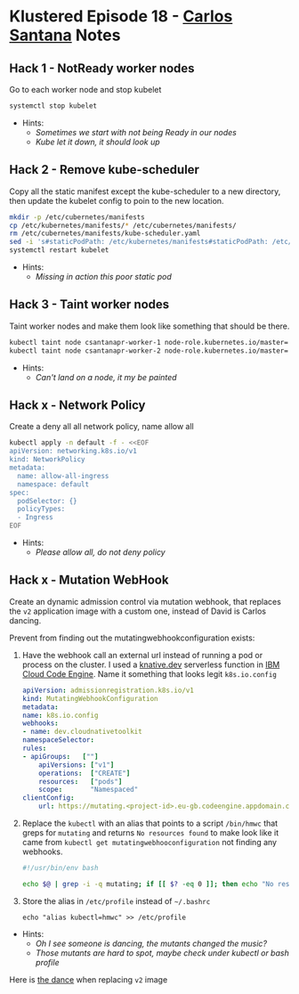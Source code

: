 # Klustered Episode 18 - [Carlos Santana](https://twitter.com/csantanapr) Notes

## Hack 1 - NotReady worker nodes

Go to each worker node and stop kubelet
```bash
systemctl stop kubelet
```

- Hints:
    - _Sometimes we start with not being Ready in our nodes_
    - _Kube let it down, it should look up_

## Hack 2 - Remove kube-scheduler

Copy all the static manifest except the kube-scheduler to a new directory, then update the kubelet config to poin to the new location.
```bash
mkdir -p /etc/cubernetes/manifests
cp /etc/kubernetes/manifests/* /etc/cubernetes/manifests/
rm /etc/cubernetes/manifests/kube-scheduler.yaml
sed -i 's#staticPodPath: /etc/kubernetes/manifests#staticPodPath: /etc/cubernetes/manifests#' /var/lib/kubelet/config.yaml
systemctl restart kubelet
```

- Hints:
    - _Missing in action this poor static pod_

## Hack 3 - Taint worker nodes

Taint worker nodes and make them look like something that should be there.
```bash
kubectl taint node csantanapr-worker-1 node-role.kubernetes.io/master='':NoSchedule
kubectl taint node csantanapr-worker-2 node-role.kubernetes.io/master='':NoSchedule
```

- Hints:
    - _Can't land on a node, it my be painted_

## Hack x - Network Policy

Create a deny all all network policy, name allow all

```bash
kubectl apply -n default -f - <<EOF
apiVersion: networking.k8s.io/v1
kind: NetworkPolicy
metadata:
  name: allow-all-ingress
  namespace: default
spec:
  podSelector: {}
  policyTypes:
  - Ingress
EOF
```

- Hints:
    - _Please allow all, do not deny policy_

## Hack x - Mutation WebHook


Create an dynamic admission control via mutation webhook, that replaces the `v2` application image with a custom one, instead of David is Carlos dancing.

Prevent from finding out the mutatingwebhookconfiguration exists:

1. Have the webhook call an external url instead of running a pod or process on the cluster. I used a [knative.dev](https://knative.dev) serverless function in [IBM Cloud Code Engine](https://www.ibm.com/cloud/code-engine). Name it something that looks legit `k8s.io.config`

    ```yaml
    apiVersion: admissionregistration.k8s.io/v1
    kind: MutatingWebhookConfiguration
    metadata:
    name: k8s.io.config
    webhooks:
    - name: dev.cloudnativetoolkit
    namespaceSelector:
    rules:
    - apiGroups:   [""]
        apiVersions: ["v1"]
        operations:  ["CREATE"]
        resources:   ["pods"]
        scope:       "Namespaced"
    clientConfig:
        url: https://mutating.<project-id>.eu-gb.codeengine.appdomain.cloud
    ```

2. Replace the `kubectl` with an alias that points to a script `/bin/hmwc` that greps for `mutating` and returns `No resources found` to make look like it came from `kubectl get mutatingwebhooconfiguration` not finding any webhooks.
    ```bash
    #!/usr/bin/env bash

    echo $@ | grep -i -q mutating; if [[ $? -eq 0 ]]; then echo "No resources found"; else command kubectl $@; fi
    ```
3. Store the alias in `/etc/profile` instead of `~/.bashrc`
    ```
    echo "alias kubectl=hmwc" >> /etc/profile
    ```

- Hints:
    - _Oh I see someone is dancing, the mutants changed the music?_
    - _Those mutants are hard to spot, maybe check under kubectl or bash profile_


Here is [the dance](https://twitter.com/csantanapr/status/1430965933590384640?s=20) when replacing `v2` image
